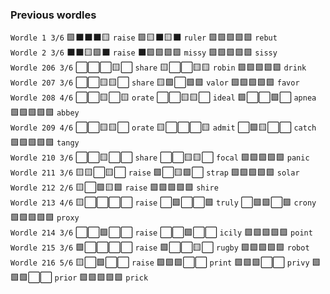 ### Previous wordles

`Wordle 1 3/6`
🟩⬛⬛⬛🟨 `raise`
🟩🟨⬛🟨⬛ `ruler`
🟩🟩🟩🟩🟩 `rebut`
<br>
`Wordle 2 3/6`
⬛⬛🟨🟩⬛ `raise`
⬛🟩🟩🟩🟩 `missy`
🟩🟩🟩🟩🟩 `sissy`
<br>
`Wordle 206 3/6`
⬜⬜⬜🟨⬜ `share`
🟨⬜⬜🟨🟨 `robin`
🟩🟩🟩🟩🟩 `drink`
<br>
`Wordle 207 3/6`
⬜⬜🟨🟨⬜ `share`
🟨🟩⬜🟩🟩 `valor`
🟩🟩🟩🟩🟩 `favor`
<br>
`Wordle 208 4/6`
⬜⬜🟨⬜🟨 `orate`
⬜⬜🟨🟨⬜ `ideal`
🟩⬜⬜🟩⬜ `apnea`
🟩🟩🟩🟩🟩 `abbey`
<br>
`Wordle 209 4/6`
⬜⬜🟨🟨⬜ `orate`
🟨⬜⬜⬜🟨 `admit`
⬜🟩🟨⬜⬜ `catch`
🟩🟩🟩🟩🟩 `tangy`
<br>
`Wordle 210 3/6`
⬜⬜🟨⬜⬜ `share`
⬜⬜🟨🟨⬜ `focal`
🟩🟩🟩🟩🟩 `panic`
<br>
`Wordle 211 3/6`
🟨🟨⬜🟨⬜ `raise`
🟩⬜🟨🟩⬜ `strap`
🟩🟩🟩🟩🟩 `solar`
<br>
`Wordle 212 2/6`
🟨⬜🟩🟨🟩 `raise`
🟩🟩🟩🟩🟩 `shire`
<br>
`Wordle 213 4/6`
🟨⬜⬜⬜⬜ `raise`
⬜🟩⬜⬜🟩 `truly`
⬜🟩🟩⬜🟩 `crony`
🟩🟩🟩🟩🟩 `proxy`
<br>
`Wordle 214 3/6`
⬜⬜🟩⬜⬜ `raise`
⬜⬜🟩⬜⬜ `icily`
🟩🟩🟩🟩🟩 `point`
<br>
`Wordle 215 3/6`
🟩⬜⬜⬜⬜ `raise`
🟩⬜⬜🟨⬜ `rugby`
🟩🟩🟩🟩🟩 `robot`
<br>
`Wordle 216 5/6`
🟨⬜🟩⬜⬜ `raise`
🟩🟩🟩⬜⬜ `print`
🟩🟩🟩⬜⬜ `privy`
🟩🟩🟩⬜⬜ `prior`
🟩🟩🟩🟩🟩 `prick`